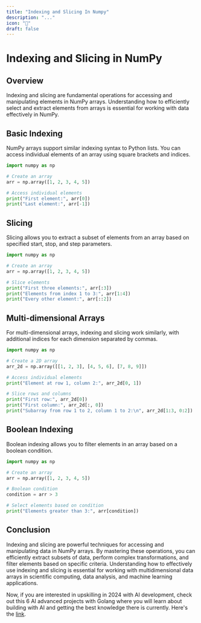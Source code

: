 ```yaml
---
title: "Indexing and Slicing In Numpy"
description: "..."
icon: "🎲"
draft: false
---
```


# Indexing and Slicing in NumPy

## Overview

Indexing and slicing are fundamental operations for accessing and manipulating elements in NumPy arrays. Understanding how to efficiently select and extract elements from arrays is essential for working with data effectively in NumPy.

## Basic Indexing

NumPy arrays support similar indexing syntax to Python lists. You can access individual elements of an array using square brackets and indices.

```python
import numpy as np

# Create an array
arr = np.array([1, 2, 3, 4, 5])

# Access individual elements
print("First element:", arr[0])
print("Last element:", arr[-1])
```

## Slicing

Slicing allows you to extract a subset of elements from an array based on specified start, stop, and step parameters.

```python
import numpy as np

# Create an array
arr = np.array([1, 2, 3, 4, 5])

# Slice elements
print("First three elements:", arr[:3])
print("Elements from index 1 to 3:", arr[1:4])
print("Every other element:", arr[::2])
```

## Multi-dimensional Arrays

For multi-dimensional arrays, indexing and slicing work similarly, with additional indices for each dimension separated by commas.

```python
import numpy as np

# Create a 2D array
arr_2d = np.array([[1, 2, 3], [4, 5, 6], [7, 8, 9]])

# Access individual elements
print("Element at row 1, column 2:", arr_2d[0, 1])

# Slice rows and columns
print("First row:", arr_2d[0])
print("First column:", arr_2d[:, 0])
print("Subarray from row 1 to 2, column 1 to 2:\n", arr_2d[1:3, 0:2])
```

## Boolean Indexing

Boolean indexing allows you to filter elements in an array based on a boolean condition.

```python
import numpy as np

# Create an array
arr = np.array([1, 2, 3, 4, 5])

# Boolean condition
condition = arr > 3

# Select elements based on condition
print("Elements greater than 3:", arr[condition])
```

## Conclusion

Indexing and slicing are powerful techniques for accessing and manipulating data in NumPy arrays. By mastering these operations, you can efficiently extract subsets of data, perform complex transformations, and filter elements based on specific criteria. Understanding how to effectively use indexing and slicing is essential for working with multidimensional data arrays in scientific computing, data analysis, and machine learning applications.

Now, if you are interested in upskilling in 2024 with AI development, check out this 6 AI advanced projects with Golang where you will learn about building with AI and getting the best knowledge there is currently. Here's the [link](https://akhilsharmatech.gumroad.com/l/zgxqq).
